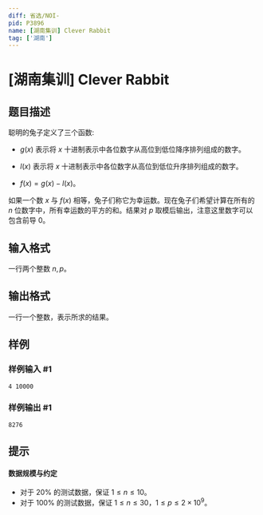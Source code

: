 ```yaml
---
diff: 省选/NOI-
pid: P3896
name: [湖南集训] Clever Rabbit
tag: ['湖南']
---
```

# [湖南集训] Clever Rabbit
## 题目描述

聪明的兔子定义了三个函数:

- $g(x)$ 表示将 $x$ 十进制表示中各位数字从高位到低位降序排列组成的数字。

- $l(x)$ 表示将 $x$ 十进制表示中各位数字从高位到低位升序排列组成的数字。

- $f(x)=g(x)-l(x)$。

如果一个数 $x$ 与 $f(x)$ 相等，兔子们称它为幸运数。现在兔子们希望计算在所有的 $n$ 位数字中，所有幸运数的平方的和。结果对 $p$ 取模后输出，注意这里数字可以包含前导 $0$。
## 输入格式

一行两个整数 $n,p$。
## 输出格式

一行一个整数，表示所求的结果。
## 样例

### 样例输入 #1
```
4 10000

```
### 样例输出 #1
```
8276
```
## 提示

#### 数据规模与约定
- 对于 $20\%$ 的测试数据，保证 $1\leq n\leq 10$。
- 对于 $100\%$ 的测试数据，保证 $1\leq n\leq 30$，$1\leq p\leq 2\times 10^9$。
